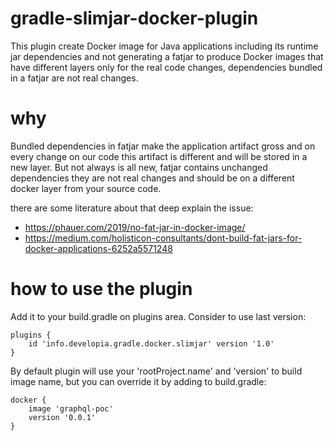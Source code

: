 # gradle-slimjar-docker-plugin
This plugin create Docker image for Java applications including its runtime jar dependencies and not generating a fatjar 
to produce Docker images that have different layers only for the real code changes, dependencies bundled in a fatjar are
not real changes.

# why
Bundled dependencies in fatjar make the application artifact gross and on every change on our code this artifact is 
different and will be stored in a new layer. But not always is all new, fatjar contains unchanged dependencies they are 
not real changes and should be on a different docker layer from your source code.

there are some literature about that deep explain the issue:
- https://phauer.com/2019/no-fat-jar-in-docker-image/
- https://medium.com/holisticon-consultants/dont-build-fat-jars-for-docker-applications-6252a5571248

# how to use the plugin
Add it to your build.gradle on plugins area. Consider to use last version:
```
plugins {
    id 'info.developia.gradle.docker.slimjar' version '1.0'
}
```
By default plugin will use your 'rootProject.name' and 'version' to build image name, but you can override it by adding to build.gradle:
```
docker {
    image 'graphql-poc'
    version '0.0.1'
}
```
